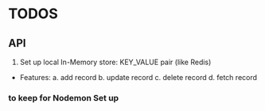 # TODOS


## API
1. Set up local In-Memory store: KEY_VALUE pair (like Redis)
 * Features:
    a. add record
    b. update record
    c. delete record
    d. fetch record


### to keep for Nodemon Set up